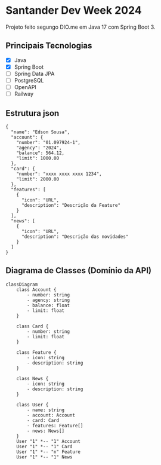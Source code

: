 # Santander Dev Week 2024
Projeto feito segungo DIO.me em Java 17 com Spring Boot 3.

## Principais Tecnologias


- [x] Java
- [x] Spring Boot
- [ ] Spring Data JPA
- [ ] PostgreSQL
- [ ] OpenAPI
- [ ] Railway

## Estrutura json
```
{ 
  "name": "Edson Sousa",
  "account": { 
    "number": "01.097924-1",
    "agency": "2024",
    "balance": 564.12,
    "limit": 1000.00
  },
  "card": { 
    "number": "xxxx xxxx xxxx 1234",
    "limit": 2000.00
  },
  "features": [
    {
      "icon": "URL",
      "description": "Descrição da Feature"
    }
  ],
  "news": [
    {
      "icon": "URL",
      "description": "Descrição das novidades"
    }
  ]
}
```

## Diagrama de Classes (Domínio da API)

```mermaid
classDiagram
    class Account {
        - number: string
        - agency: string
        - balance: float
        - limit: float
    }
    
    class Card {
        - number: string
        - limit: float
    }
    
    class Feature {
        - icon: string
        - description: string
    }
    
    class News {
        - icon: string
        - description: string
    }
    
    class User {
        - name: string
        - account: Account
        - card: Card
        - features: Feature[]
        - news: News[]
    }
    User "1" *-- "1" Account
    User "1" *-- "1" Card
    User "1" *-- "n" Feature
    User "1" *-- "1" News
```
